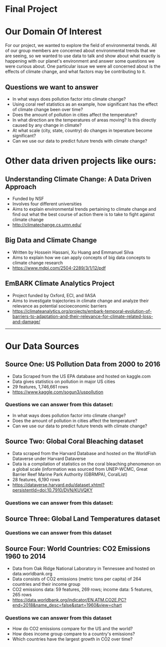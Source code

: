 # Final Project

# Our Domain Of Interest
For our project, we wanted to explore the field of environmental trends. All of our group members are concerned about environmental trends that we are seeing, so we wanted to use data to talk and show about what exactly is happening with our planet's environment and answer some questions we were curious about. One particular issue we were all concerned about is the effects of climate change, and what factors may be contributing to it.

## Questions we want to answer
- In what ways does pollution factor into climate change?
- Using coral reef statistics as an example, how significant has the effect of climate change been over time?
- Does the amount of pollution in cities affect the temperature?
- In what direction are the temperatures of areas moving? Is this directly caused by any change in climate?
- At what scale (city, state, country) do changes in teperature become significant?
- Can we use our data to predict future trends with climate change?

# Other data driven projects like ours:

## Understanding Climate Change: A Data Driven Approach
- Funded by NSF
- Involves four different universities
- Aims to explain environmental trends pertaining to climate change and find out what the best course of action there is to take to fight against climate change
- http://climatechange.cs.umn.edu/

## Big Data and Climate Change
- Written by Hossein Hassani, Xu Huang and Emmanuel Silva
- Aims to explain how we can apply concepts of big data concepts to climate change research
- https://www.mdpi.com/2504-2289/3/1/12/pdf

## EmBARK Climate Analytics Project
- Project funded by Oxford, ECI, and IIASA
- Aims to investigate trajectories in climate change and analyze their relevance as potential socioeconomic barriers
- https://climateanalytics.org/projects/embark-temporal-evolution-of-barriers-to-adaptation-and-their-relevance-for-climate-related-loss-and-damage/

---

# Our Data Sources

## Source One: US Pollution Data from 2000 to 2016
- Data Scraped from the US EPA database and hosted on kaggle.com
- Data gives statistics on pollution in major US cities
- 29 features, 1,746,661 rows
- https://www.kaggle.com/sogun3/uspollution

### Questions we can answer from this dataset:
- In what ways does pollution factor into climate change?
- Does the amount of pollution in cities affect the temperature?
- Can we use our data to predict future trends with climate change?

## Source Two: Global Coral Bleaching dataset
- Data scraped from the Harvard Database and hosted on the WorldFish Dataverse under Harvard Dataverse
- Data is a compilation of statistics on the coral bleaching phenomenon on a global scale (information was sourced from UNEP-WCMC, Great Barrier Reef Marine Park Authority (GBRMPA), CoralList)
- 28 features, 6,190 rows
- https://dataverse.harvard.edu/dataset.xhtml?persistentId=doi:10.7910/DVN/KUVQKY

### Questions we can answer from this dataset:

## Source Three: Global Land Temperatures dataset

### Questions we can answer from this dataset

## Source Four: World Countries: CO2 Emissions 1960 to 2014
- Data from Oak Ridge National Laboratory in Tennessee and hosted on
data.worldbank.org
- Data consists of CO2 emissions (metric tons per capita) of 264 countries and
their income group
- CO2 emissions data: 59 features, 269 rows; income data: 5 features, 265 rows
- https://data.worldbank.org/indicator/EN.ATM.CO2E.PC?end=2018&name_desc=false&start=1960&view=chart

### Questions we can answer from this dataset
- How do CO2 emissions compare for the US and the world? 
- How does income group compare to a country's emissions?
- Which countries have the largest growth in CO2 over time? 
